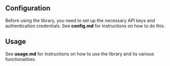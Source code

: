 <h2>Configuration</h2>
<p>Before using the library, you need to set up the necessary API keys and authentication credentials. See <a href="./docs/config.md" style="font-weight:bold; color:black; text-decoration:none;">config.md</a> for instructions on how to do this.</p>

<h2>Usage</h2>
<p>See <a href="./docs/usage.md" style="font-weight:bold; color:black; text-decoration:none;">usage.md</a> for instructions on how to use the library and its various functionalities.</p>
